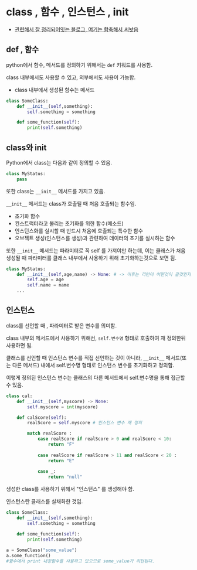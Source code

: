 # class , 함수 , 인스턴스 , __init__
- [관련해서 잘 정리되어잇는 블로그, 여기는 함축해서 써놧음](https://engineer-mole.tistory.com/190)

## def , 함수
python에서 함수, 메서드를 정의하기 위해서는 `def` 키워드를 사용함.

class 내부에서도 사용할 수 있고, 외부에서도 사용이 가능함.
- class 내부에서 생성된 함수는 메서드

```python
class SomeClass:
    def __init__(self,something):
        self.something = something

    def some_function(self):
        print(self.something)
```

## class와 __init__
Python에서 class는 다음과 같이 정의할 수 있음.

```python
class MyStatus:
    pass
```

또한 class는 `__init__` 메서드를 가지고 있음.

`__init__` 메서드는 class가 호출될 때 처음 호출되는 함수임.
- 초기화 함수
- 컨스트럭터라고 불리는 초기화를 위한 함수(메소드)
- 인스턴스화를 실시할 때 반드시 처음에 호출되는 특수한 함수
- 오브젝트 생성(인스턴스를 생성)과 관련하여 데이터의 초기를 실시하는 함수

또한 `__init__` 메서드는 파라미터로 꼭 self 를 가져야만 하는데, 이는 클래스가 처음 생성될 때 파라미터를 클래스 내부에서 사용하기 위해 초기화하는것으로 보면 됨.

```python
class MyStatus:
    def __init__(self,age,name) -> None: # -> 이후는 리턴이 어떤것이 갈것인지를 나타내는 주석임.
        self.age = age
        self.name = name
    ...
```

## 인스턴스 
class를 선언할 때 , 파라미터로 받은 변수를 의미함.

class 내부의 메서드에서 사용하기 위해선, `self.변수명` 형태로 호출하여 재 정의한뒤 사용하면 됨.

클래스를 선언할 때 인스턴스 변수를 직접 선언하는 것이 아니라, `__init__` 메서드(또는 다른 메서드) 내에서 self.변수명 형태로 인스턴스 변수를 초기화하고 정의함. 

이렇게 정의된 인스턴스 변수는 클래스의 다른 메서드에서 self.변수명을 통해 접근할 수 있음.

```python
class cal:
    def __init__(self,myscore) -> None:
        self.myscore = int(myscore)

    def calScore(self):
        realScore = self.myscore # 인스턴스 변수 재 정의

        match realScore :
            case realScore if realScore > 0 and realScore < 10:
                return "F"
            
            case realScore if realScore > 11 and realScore < 20 :
                return "E"
            
            case _:
                return "null"
```

생성한 class를 사용하기 위해서 "인스턴스" 를 생성해야 함.

인스턴스란 클래스를 실채화한 것임. 

```python
class SomeClass:
    def __init__(self,something):
        self.something = something

    def some_function(self):
        print(self.something)
        
a = SomeClass("some_value")
a.some_function()
#함수에서 print 내장함수를 사용하고 있으므로 some_value가 리턴된다.
```